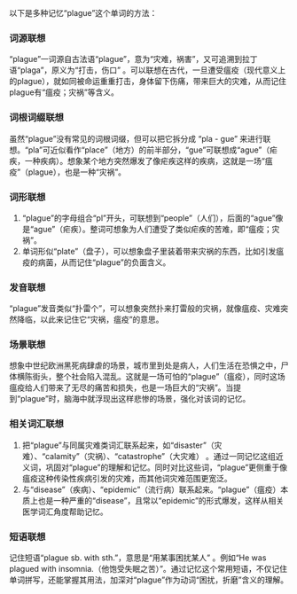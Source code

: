 以下是多种记忆“plague”这个单词的方法：

### 词源联想
“plague”一词源自古法语“plague”，意为“灾难，祸害”，又可追溯到拉丁语“plaga”，原义为“打击，伤口” 。可以联想在古代，一旦遭受瘟疫（现代意义上的plague），就如同被命运重重打击，身体留下伤痛，带来巨大的灾难，从而记住plague有“瘟疫；灾祸”等含义。

### 词根词缀联想
虽然“plague”没有常见的词根词缀，但可以把它拆分成 “pla - gue” 来进行联想。“pla”可近似看作“place”（地方）的前半部分，“gue”可联想成“ague”（疟疾，一种疾病）。想象某个地方突然爆发了像疟疾这样的疾病，这就是一场“瘟疫”（plague），也是一种“灾祸”。 

### 词形联想
1. “plague”的字母组合“pl”开头，可联想到“people”（人们），后面的“ague”像是“ague”（疟疾）。整词可想象为人们遭受了类似疟疾的苦难，即“瘟疫；灾祸”。
2. 单词形似“plate”（盘子），可以想象盘子里装着带来灾祸的东西，比如引发瘟疫的病菌，从而记住“plague”的负面含义。

### 发音联想
“plague”发音类似“扑雷个”，可以想象突然扑来打雷般的灾祸，就像瘟疫、灾难突然降临，以此来记住它“灾祸，瘟疫”的意思。 

### 场景联想
想象中世纪欧洲黑死病肆虐的场景，城市里到处是病人，人们生活在恐惧之中，尸体横陈街头，整个社会陷入混乱。这就是一场可怕的“plague”（瘟疫），同时这场瘟疫给人们带来了无尽的痛苦和损失，也是一场巨大的“灾祸”。当提到“plague”时，脑海中就浮现出这样悲惨的场景，强化对该词的记忆。

### 相关词汇联想
1. 把“plague”与同属灾难类词汇联系起来，如“disaster”（灾难）、“calamity”（灾祸）、“catastrophe”（大灾难） 。通过一同记忆这组近义词，巩固对“plague”的理解和记忆。同时对比这些词，“plague”更侧重于像瘟疫这种传染性疾病引发的灾难，而其他词灾难范围更宽泛。
2. 与“disease”（疾病）、“epidemic”（流行病）联系起来。“plague”（瘟疫）本质上也是一种严重的“disease”，且常以“epidemic”的形式爆发，这样从相关医学词汇角度帮助记忆。

### 短语联想
记住短语“plague sb. with sth.”，意思是“用某事困扰某人” 。例如“He was plagued with insomnia.（他饱受失眠之苦）”。通过记忆这个常用短语，不仅记住单词拼写，还能掌握其用法，加深对“plague”作为动词“困扰，折磨”含义的理解。 